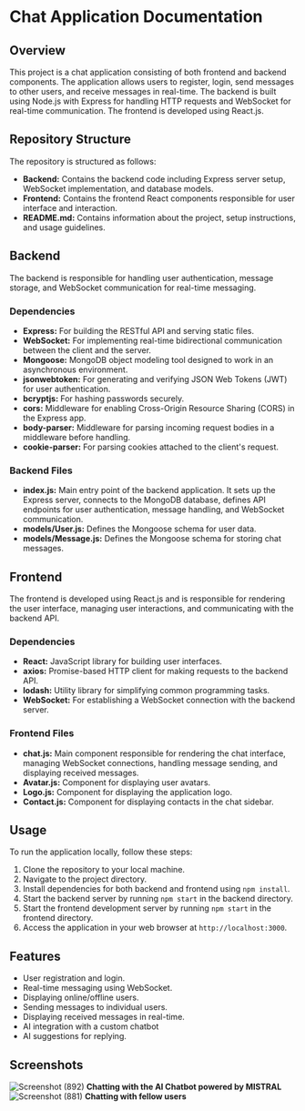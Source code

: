 # Chat Application Documentation

## Overview
This project is a chat application consisting of both frontend and backend components. The application allows users to register, login, send messages to other users, and receive messages in real-time. The backend is built using Node.js with Express for handling HTTP requests and WebSocket for real-time communication. The frontend is developed using React.js.

## Repository Structure
The repository is structured as follows:
- **Backend:** Contains the backend code including Express server setup, WebSocket implementation, and database models.
- **Frontend:** Contains the frontend React components responsible for user interface and interaction.
- **README.md:** Contains information about the project, setup instructions, and usage guidelines.

## Backend
The backend is responsible for handling user authentication, message storage, and WebSocket communication for real-time messaging.

### Dependencies
- **Express:** For building the RESTful API and serving static files.
- **WebSocket:** For implementing real-time bidirectional communication between the client and the server.
- **Mongoose:** MongoDB object modeling tool designed to work in an asynchronous environment.
- **jsonwebtoken:** For generating and verifying JSON Web Tokens (JWT) for user authentication.
- **bcryptjs:** For hashing passwords securely.
- **cors:** Middleware for enabling Cross-Origin Resource Sharing (CORS) in the Express app.
- **body-parser:** Middleware for parsing incoming request bodies in a middleware before handling.
- **cookie-parser:** For parsing cookies attached to the client's request.

### Backend Files
- **index.js:** Main entry point of the backend application. It sets up the Express server, connects to the MongoDB database, defines API endpoints for user authentication, message handling, and WebSocket communication.
- **models/User.js:** Defines the Mongoose schema for user data.
- **models/Message.js:** Defines the Mongoose schema for storing chat messages.

## Frontend
The frontend is developed using React.js and is responsible for rendering the user interface, managing user interactions, and communicating with the backend API.

### Dependencies
- **React:** JavaScript library for building user interfaces.
- **axios:** Promise-based HTTP client for making requests to the backend API.
- **lodash:** Utility library for simplifying common programming tasks.
- **WebSocket:** For establishing a WebSocket connection with the backend server.

### Frontend Files
- **chat.js:** Main component responsible for rendering the chat interface, managing WebSocket connections, handling message sending, and displaying received messages.
- **Avatar.js:** Component for displaying user avatars.
- **Logo.js:** Component for displaying the application logo.
- **Contact.js:** Component for displaying contacts in the chat sidebar.

## Usage
To run the application locally, follow these steps:
1. Clone the repository to your local machine.
2. Navigate to the project directory.
3. Install dependencies for both backend and frontend using `npm install`.
4. Start the backend server by running `npm start` in the backend directory.
5. Start the frontend development server by running `npm start` in the frontend directory.
6. Access the application in your web browser at `http://localhost:3000`.

## Features
- User registration and login.
- Real-time messaging using WebSocket.
- Displaying online/offline users.
- Sending messages to individual users.
- Displaying received messages in real-time.
- AI integration with a custom chatbot
- AI suggestions for replying.




## Screenshots
![Screenshot (892)](https://github.com/demi2k-sudo/Intelli-chat/assets/85375873/1f428b34-bd13-4b53-99b5-bf829679fecc)
**Chatting with the AI Chatbot powered by MISTRAL**
![Screenshot (881)](https://github.com/demi2k-sudo/Intelli-chat/assets/85375873/8c6d99bc-8846-4b14-98fe-893445e4a17a)
**Chatting with fellow users**



